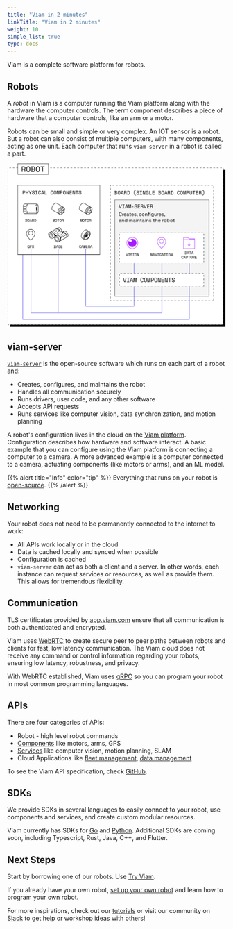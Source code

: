 ```yaml
---
title: "Viam in 2 minutes"
linkTitle: "Viam in 2 minutes"
weight: 10
simple_list: true
type: docs
---
```


Viam is a complete software platform for robots.

## Robots

A *robot* in Viam is a computer running the Viam platform along with the hardware the computer controls.
The term component describes a piece of hardware that a computer controls, like an arm or a motor.

Robots can be small and simple or very complex.
An IOT sensor is a robot.
But a robot can also consist of multiple computers, with many components, acting as one unit.
Each computer that runs `viam-server` in a robot is called a part.

![Robot components](img/robot-components.png)

## viam-server

[`viam-server`](https://github.com/viamrobotics/rdk) is the open-source software which runs on each part of a robot and:

- Creates, configures, and maintains the robot
- Handles all communication securely
- Runs drivers, user code, and any other software
- Accepts API requests
- Runs services like computer vision, data synchronization, and motion planning

A robot's configuration lives in the cloud on the [Viam platform](https://app.viam.com).
Configuration describes how hardware and software interact.
A basic example that you can configure using the Viam platform is connecting a computer to a camera.
A more advanced example is a computer connected to a camera, actuating components (like motors or arms), and an ML model.

{{% alert title="Info" color="tip" %}}
Everything that runs on your robot is [open-source](http://github.com/viamrobotics).
{{% /alert %}}

## Networking

Your robot does not need to be permanently connected to the internet to work:

- All APIs work locally or in the cloud
- Data is cached locally and synced when possible
- Configuration is cached
- `viam-server` can act as both a client and a server.
  In other words, each instance can request services or resources, as well as provide them.
  This allows for tremendous flexibility.

## Communication

TLS certificates provided by [app.viam.com](https://app.viam.com) ensure that all communication is both authenticated and encrypted.

Viam uses [WebRTC](https://webrtc.org/) to create secure peer to peer paths between robots and clients for fast, low latency communication.
The Viam cloud does not receive any command or control information regarding your robots, ensuring low latency, robustness, and privacy.

With WebRTC established, Viam uses [gRPC](https://grpc.io/) so you can program your robot in most common programming languages.

## APIs

There are four categories of APIs:

- Robot - high level robot commands
- [Components](/components) like motors, arms, GPS
- [Services](/services) like computer vision, motion planning, SLAM
- Cloud Applications like [fleet management](/product-overviews/fleet-management), [data management](/services/data-management)

To see the Viam API specification, check [GitHub](https://github.com/viamrobotics/api).

## SDKs

We provide SDKs in several languages to easily connect to your robot, use components and services, and create custom modular resources.

Viam currently has SDKs for [Go](https://pkg.go.dev/go.viam.com/rdk) and [Python](https://python.viam.dev/).
Additional SDKs are coming soon, including Typescript, Rust, Java, C++, and Flutter.

## Next Steps

Start by borrowing one of our robots.
Use [Try Viam](/getting-started/try-viam/).

If you already have your own robot, [set up your own robot](/getting-started/app-usage/) and learn how to program your own robot.

For more inspirations, check out our [tutorials](/tutorials) or visit our community on [Slack](https://viamrobotics.slack.com/) to get help or workshop ideas with others!
